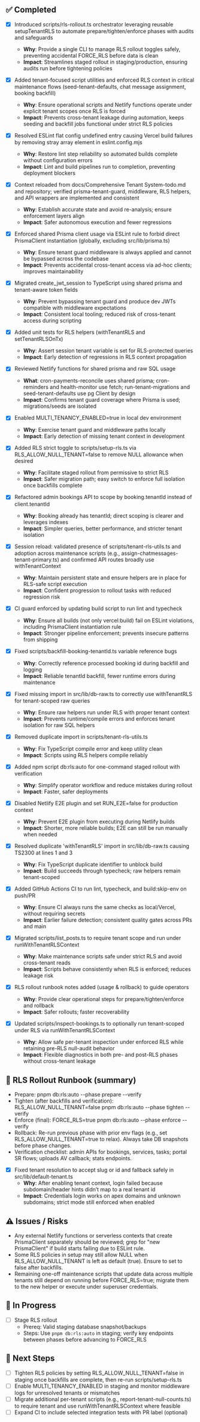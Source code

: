 ## ✅ Completed
- [x] Introduced scripts/rls-rollout.ts orchestrator leveraging reusable setupTenantRLS to automate prepare/tighten/enforce phases with audits and safeguards
  - **Why**: Provide a single CLI to manage RLS rollout toggles safely, preventing accidental FORCE_RLS before data is clean
  - **Impact**: Streamlines staged rollout in staging/production, ensuring audits run before tightening policies
- [x] Added tenant-focused script utilities and enforced RLS context in critical maintenance flows (seed-tenant-defaults, chat message assignment, booking backfill)
  - **Why**: Ensure operational scripts and Netlify functions operate under explicit tenant scopes once RLS is forced
  - **Impact**: Prevents cross-tenant leakage during automation, keeps seeding and backfill jobs functional under strict RLS policies
- [x] Resolved ESLint flat config undefined entry causing Vercel build failures by removing stray array element in eslint.config.mjs
  - **Why**: Restore lint step reliability so automated builds complete without configuration errors
  - **Impact**: Lint and build pipelines run to completion, preventing deployment blockers
- [x] Context reloaded from docs/Comprehensive Tenant System-todo.md and repository; verified prisma-tenant-guard, middleware, RLS helpers, and API wrappers are implemented and consistent
  - **Why**: Establish accurate state and avoid re-analysis; ensure enforcement layers align
  - **Impact**: Safer autonomous execution and fewer regressions
- [x] Enforced shared Prisma client usage via ESLint rule to forbid direct PrismaClient instantiation (globally, excluding src/lib/prisma.ts)
  - **Why**: Ensure tenant guard middleware is always applied and cannot be bypassed across the codebase
  - **Impact**: Prevents accidental cross-tenant access via ad-hoc clients; improves maintainability
- [x] Migrated create_jwt_session to TypeScript using shared prisma and tenant-aware token fields
  - **Why**: Prevent bypassing tenant guard and produce dev JWTs compatible with middleware expectations
  - **Impact**: Consistent local tooling; reduced risk of cross-tenant access during scripting
- [x] Added unit tests for RLS helpers (withTenantRLS and setTenantRLSOnTx)
  - **Why**: Assert session tenant variable is set for RLS-protected queries
  - **Impact**: Early detection of regressions in RLS context propagation
- [x] Reviewed Netlify functions for shared prisma and raw SQL usage
  - **What**: cron-payments-reconcile uses shared prisma; cron-reminders and health-monitor use fetch; run-tenant-migrations and seed-tenant-defaults use pg Client by design
  - **Impact**: Confirms tenant guard coverage where Prisma is used; migrations/seeds are isolated
- [x] Enabled MULTI_TENANCY_ENABLED=true in local dev environment
  - **Why**: Exercise tenant guard and middleware paths locally
  - **Impact**: Early detection of missing tenant context in development
- [x] Added RLS strict toggle to scripts/setup-rls.ts via RLS_ALLOW_NULL_TENANT=false to remove NULL allowance when desired
  - **Why**: Facilitate staged rollout from permissive to strict RLS
  - **Impact**: Safer migration path; easy switch to enforce full isolation once backfills complete
- [x] Refactored admin bookings API to scope by booking.tenantId instead of client.tenantId
  - **Why**: Booking already has tenantId; direct scoping is clearer and leverages indexes
  - **Impact**: Simpler queries, better performance, and stricter tenant isolation
- [x] Session reload: validated presence of scripts/tenant-rls-utils.ts and adoption across maintenance scripts (e.g., assign-chatmessages-tenant-primary.ts) and confirmed API routes broadly use withTenantContext
  - **Why**: Maintain persistent state and ensure helpers are in place for RLS-safe script execution
  - **Impact**: Confident progression to rollout tasks with reduced regression risk
- [x] CI guard enforced by updating build script to run lint and typecheck
  - **Why**: Ensure all builds (not only vercel:build) fail on ESLint violations, including PrismaClient instantiation rule
  - **Impact**: Stronger pipeline enforcement; prevents insecure patterns from shipping
- [x] Fixed scripts/backfill-booking-tenantId.ts variable reference bugs
  - **Why**: Correctly reference processed booking id during backfill and logging
  - **Impact**: Reliable tenantId backfill, fewer runtime errors during maintenance
- [x] Fixed missing import in src/lib/db-raw.ts to correctly use withTenantRLS for tenant-scoped raw queries
  - **Why**: Ensure raw helpers run under RLS with proper tenant context
  - **Impact**: Prevents runtime/compile errors and enforces tenant isolation for raw SQL helpers
- [x] Removed duplicate import in scripts/tenant-rls-utils.ts
  - **Why**: Fix TypeScript compile error and keep utility clean
  - **Impact**: Scripts using RLS helpers compile reliably
- [x] Added npm script db:rls:auto for one-command staged rollout with verification
  - **Why**: Simplify operator workflow and reduce mistakes during rollout
  - **Impact**: Faster, safer deployments
- [x] Disabled Netlify E2E plugin and set RUN_E2E=false for production context
  - **Why**: Prevent E2E plugin from executing during Netlify builds
  - **Impact**: Shorter, more reliable builds; E2E can still be run manually when needed

- [x] Resolved duplicate 'withTenantRLS' import in src/lib/db-raw.ts causing TS2300 at lines 1 and 3
  - **Why**: Fix TypeScript duplicate identifier to unblock build
  - **Impact**: Build succeeds through typecheck; raw helpers remain tenant-scoped

- [x] Added GitHub Actions CI to run lint, typecheck, and build:skip-env on push/PR
  - **Why**: Ensure CI always runs the same checks as local/Vercel, without requiring secrets
  - **Impact**: Earlier failure detection; consistent quality gates across PRs and main

- [x] Migrated scripts/list_posts.ts to require tenant scope and run under runWithTenantRLSContext
  - **Why**: Make maintenance scripts safe under strict RLS and avoid cross-tenant reads
  - **Impact**: Scripts behave consistently when RLS is enforced; reduces leakage risk

- [x] RLS rollout runbook notes added (usage & rollback) to guide operators
  - **Why**: Provide clear operational steps for prepare/tighten/enforce and rollback
  - **Impact**: Safer rollouts; faster recoverability

- [x] Updated scripts/inspect-bookings.ts to optionally run tenant-scoped under RLS via runWithTenantRLSContext
  - **Why**: Allow safe per-tenant inspection under enforced RLS while retaining pre-RLS null-audit behavior
  - **Impact**: Flexible diagnostics in both pre- and post-RLS phases without cross-tenant leakage

## 📘 RLS Rollout Runbook (summary)
- Prepare: pnpm db:rls:auto --phase prepare --verify
- Tighten (after backfills and verification): RLS_ALLOW_NULL_TENANT=false pnpm db:rls:auto --phase tighten --verify
- Enforce (final): FORCE_RLS=true pnpm db:rls:auto --phase enforce --verify
- Rollback: Re-run previous phase with prior env flags (e.g., set RLS_ALLOW_NULL_TENANT=true to relax). Always take DB snapshots before phase changes.
- Verification checklist: admin APIs for bookings, services, tasks; portal SR flows; uploads AV callback; stats endpoints.

- [x] Fixed tenant resolution to accept slug or id and fallback safely in src/lib/default-tenant.ts
  - **Why**: After enabling tenant context, login failed because subdomain/header hints didn’t map to a real tenant id
  - **Impact**: Credentials login works on apex domains and unknown subdomains; strict mode still enforced when enabled

## ⚠️ Issues / Risks
- Any external Netlify functions or serverless contexts that create PrismaClient separately should be reviewed; grep for "new PrismaClient" if build starts failing due to ESLint rule.
- Some RLS policies in setup may still allow NULL when RLS_ALLOW_NULL_TENANT is left as default (true). Ensure to set to false after backfills.
- Remaining one-off maintenance scripts that update data across multiple tenants still depend on running before FORCE_RLS=true; migrate them to the new helper or execute under superuser credentials.

## 🚧 In Progress
- [ ] Stage RLS rollout
  - Prereq: Valid staging database snapshot/backups
  - Steps: Use `pnpm db:rls:auto` in staging; verify key endpoints between phases before advancing to FORCE_RLS

## 🔧 Next Steps
- [ ] Tighten RLS policies by setting RLS_ALLOW_NULL_TENANT=false in staging once backfills are complete, then re-run scripts/setup-rls.ts
- [ ] Enable MULTI_TENANCY_ENABLED in staging and monitor middleware logs for unresolved tenants or mismatches
- [ ] Migrate additional per-tenant scripts (e.g., report-tenant-null-counts.ts) to require tenant and use runWithTenantRLSContext where feasible
- [ ] Expand CI to include selected integration tests with PR label (optional)
